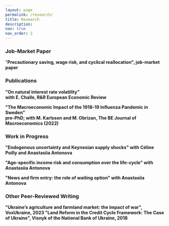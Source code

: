 ```yaml
---
layout: page
permalink: /research/
title: Research
description:
nav: true
nav_order: 2
---
```



<h3>Job-Market Paper</h3> 

"<b>Precautionary saving, wage risk, and cyclical reallocation<b>", job-market paper

<h3>Publications</h3>
 
"<b>On natural interest rate volatility</b>" <br/>
with E. Challe, R&R European Economic Review

"<b>The Macroeconomic Impact of the 1918–19 Influenza Pandemic in Sweden</b>" <br/>
pre-PhD; with M. Karlsson and M. Obrizan, The BE Journal of Macroeconomics (2022)

<h3>Work in Progress</h3>

"<b>Endogenous uncertainty and Keynesian supply shocks</b>" with Céline Poilly and Anastasiia Antonova

"Age-specific income risk and consumption over the life-cycle</b>" with Anastasiia Antonova

"<b>News and firm entry: the role of waiting option</b>" with Anastasiia Antonova

<h3>Other Peer-Reviewed Writing</h3>

"Ukraine’s agriculture and farmland market: the impact of war", VoxUkraine, 2023
"Land Reform in the Credit Cycle Framework: The Case of Ukraine", Visnyk of the National Bank of Ukraine, 2018
